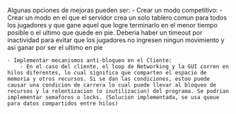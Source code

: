 Algunas opciones de mejoras pueden ser:
    - Crear un modo competitivo:
        - Crear un modo en el que el servidor crea un solo tablero comun para todos los jugadores y que gane aquel que logre
        terminarlo en el menor tiempo posible o el ultimo que quede en pie. Deberia haber un timeout por inactividad para evitar que los jugadores no ingresen ningun movimiento y asi ganar por ser el ultimo en pie

    - Implementar mecanismos anti-bloqueo en el Cliente:
        - En el caso del cliente, el loop de Networking y la GUI corren en hilos diferentes, lo cual significa que comparten el espacio de memoria y otros recursos. Si se dan las condiciones, estoo puede causar una condicion de carrera lo cual puede llevar al bloqueo de recursos y la relentizacion (o inutilizacion) del programa. Se podrian implementar semaforos o locks. (Solucion implementada, se usa queue para datos compartidos entre hilos)
